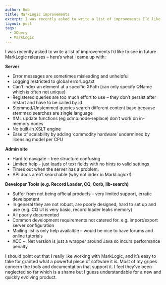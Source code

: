 ```yaml
---
author: Rob
title: MarkLogic improvements
excerpt: I was recently asked to write a list of improvements I’d like to see in ...
layout: post
tags: 
  - XQuery
  - MarkLogic
---
```

I was recently asked to write a list of improvements I’d like to see in future MarkLogic releases – here’s what I came up with:

**Server**

*   Error messages are sometimes misleading and unhelpful
*   Logging restricted to global errorLog.txt
*   Can’t index an element at a specific XPath (can only specify QName which is often not unique)
*   Registered queries are too much effort to use – they don’t persist after restart and have to be called by id
*   Stemmed/Unstemmed queries search different content base because stemmed searches are single language
*   XML update functions (eg xdmp:node-replace) don’t work on in-memory nodes
*   No built-in XSLT engine
*   Ease of scalability by adding ‘commodity hardware’ undermined by licensing model per CPU

  
**Admin site**

*   Hard to navigate – tree structure confusing
*   Limited help – just loads of text fields with no hints to valid settings
*   Times out when the server has a problem.
*   API docs aren’t searchable (why not index in MarkLogic?!)

  
**Developer Tools (e.g. Record Loader, CQ, Corb, lib-search)**

*   Suffer from not being official products – very limited support, erratic development
*   In general they are not robust, are poorly designed, hard to set up and use (e.g. CQ UI is very basic, record loader leaks memory)
*   All poorly documented
*   Common development requirements not catered for. e.g. import/export server configuration
*   Mailing list is only help availalble – would be nice to have forums and online tutorials
*   XCC – .Net version is just a wrapper around Java so incurs performance penalty

I should point out that I really like working with MarkLogic, and it’s easy to take for granted what a powerful piece of software it is. Most of my gripes concern the tools and documentation that support it. I feel they’ve been neglected so far which is a shame but I guess understandable for a new and quickly evolving product.